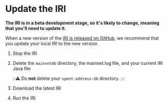 # Update the IRI

**The IRI is in a beta development stage, so it's likely to change, meaning that you'll need to update it.**

When a new version of the [IRI is released on GitHub](https://github.com/iotaledger/iri/releases), we recommend that you update your local IRI to the new version.

1. Stop the IRI

2. Delete the `mainnetdb` directory, the mainnet.log file, and your current IRI Java file

    :::warning:
    Do **not** delete your `spent-address-db` directory.
    :::

3. Download the latest IRI

4. Run the IRI
